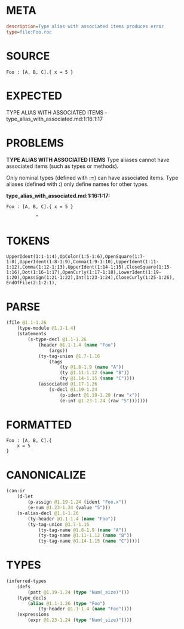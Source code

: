 # META
~~~ini
description=Type alias with associated items produces error
type=file:Foo.roc
~~~
# SOURCE
~~~roc
Foo : [A, B, C].{ x = 5 }
~~~
# EXPECTED
TYPE ALIAS WITH ASSOCIATED ITEMS - type_alias_with_associated.md:1:16:1:17
# PROBLEMS
**TYPE ALIAS WITH ASSOCIATED ITEMS**
Type aliases cannot have associated items (such as types or methods).

Only nominal types (defined with **:=**) can have associated items. Type aliases (defined with **:**) only define names for other types.

**type_alias_with_associated.md:1:16:1:17:**
```roc
Foo : [A, B, C].{ x = 5 }
```
               ^


# TOKENS
~~~zig
UpperIdent(1:1-1:4),OpColon(1:5-1:6),OpenSquare(1:7-1:8),UpperIdent(1:8-1:9),Comma(1:9-1:10),UpperIdent(1:11-1:12),Comma(1:12-1:13),UpperIdent(1:14-1:15),CloseSquare(1:15-1:16),Dot(1:16-1:17),OpenCurly(1:17-1:18),LowerIdent(1:19-1:20),OpAssign(1:21-1:22),Int(1:23-1:24),CloseCurly(1:25-1:26),
EndOfFile(2:1-2:1),
~~~
# PARSE
~~~clojure
(file @1.1-1.26
	(type-module @1.1-1.4)
	(statements
		(s-type-decl @1.1-1.26
			(header @1.1-1.4 (name "Foo")
				(args))
			(ty-tag-union @1.7-1.16
				(tags
					(ty @1.8-1.9 (name "A"))
					(ty @1.11-1.12 (name "B"))
					(ty @1.14-1.15 (name "C"))))
			(associated @1.17-1.26
				(s-decl @1.19-1.24
					(p-ident @1.19-1.20 (raw "x"))
					(e-int @1.23-1.24 (raw "5")))))))
~~~
# FORMATTED
~~~roc
Foo : [A, B, C].{
	x = 5
}
~~~
# CANONICALIZE
~~~clojure
(can-ir
	(d-let
		(p-assign @1.19-1.24 (ident "Foo.x"))
		(e-num @1.23-1.24 (value "5")))
	(s-alias-decl @1.1-1.26
		(ty-header @1.1-1.4 (name "Foo"))
		(ty-tag-union @1.7-1.16
			(ty-tag-name @1.8-1.9 (name "A"))
			(ty-tag-name @1.11-1.12 (name "B"))
			(ty-tag-name @1.14-1.15 (name "C")))))
~~~
# TYPES
~~~clojure
(inferred-types
	(defs
		(patt @1.19-1.24 (type "Num(_size)")))
	(type_decls
		(alias @1.1-1.26 (type "Foo")
			(ty-header @1.1-1.4 (name "Foo"))))
	(expressions
		(expr @1.23-1.24 (type "Num(_size)"))))
~~~
